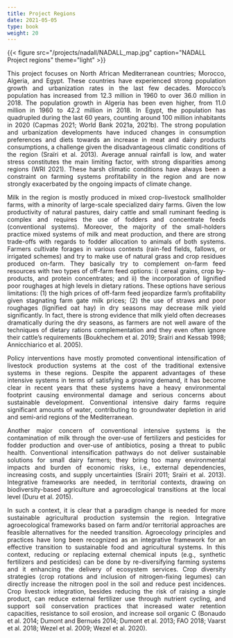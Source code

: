 ```yaml
---
title: Project Regions
date: 2021-05-05
type: book
weight: 20
---
```


<!--more-->
{{< figure src="/projects/nadall/NADALL_map.jpg" caption="NADALL Project regions" theme="light" >}}

<p style='text-align: justify;'>This project focuses on North African Mediterranean countries; Morocco, Algeria, and Egypt. These countries have experienced  strong  population  growth  and  urbanization  rates  in  the  last  few  decades.  Morocco’s  population  has  increased from 12.3 million in 1960 to over 36.0 million in 2018. The population growth in Algeria has been even higher, from 11.0 million in 1960 to 42.2 million in 2018. In Egypt, the population has quadrupled during the last 60 years,  counting  around  100  million  inhabitants  in  2020 (Capmas  2021;  World  Bank  2021a,  2021b).  The  strong  population and urbanization developments have induced changes in consumption preferences and diets towards an increase in meat and dairy products consumptions, a challenge given the disadvantageous climatic conditions of the region (Sraïri et al. 2013). Average annual rainfall is low, and water stress constitutes the main limiting factor, with strong  disparities  among  regions  (WRI  2021). These harsh  climatic  conditions  have  always  been  a  constraint  on  farming  systems  profitability  in  the  region  and  are  now  strongly  exacerbated  by  the ongoing  impacts  of  climate  change.</p>

<p style='text-align: justify;'>Milk in  the  region is  mostly  produced  in  mixed  crop-livestock  smallholder  farms,  with  a  minority  of  large-scale specialized dairy farms. Given the low productivity of natural pastures, dairy cattle and small ruminant feeding is complex and requires the use of fodders and concentrate feeds (conventional systems). Moreover, the majority of the small-holders practice mixed systems of milk and meat production, and there are strong trade-offs with regards to fodder allocation to animals of both systems. Farmers cultivate forages in various contexts (rain-fed fields, fallows, or irrigated schemes) and try to make use of natural grass and crop residues produced on-farm. They basically try to complement on-farm feed resources with two types of off-farm feed options: i) cereal grains, crop by-products, and protein  concentrates;  and  ii)  the  incorporation  of  lignified  poor  roughages  at  high  levels  in  dietary  rations.  These  options have serious limitations: (1) the high prices of off-farm feed jeopardize farm’s profitability given stagnating farm gate milk prices; (2) the use of straws and poor roughages (lignified oat hay) in dry seasons may decrease milk yield  significantly.  In  fact,  there  is  strong  evidence  that  milk  yield  often  decreases  dramatically  during  the  dry  seasons,  as  farmers  are  not  well  aware  of  the  techniques  of  dietary  rations  complementation  and  they  even  often  ignore their cattle’s requirements (Boukhechem et al. 2019; Sraïri and Kessab 1998; Annicchiarico et al. 2005).</p>

<p style='text-align: justify;'>Policy interventions have mostly promoted conventional intensification of livestock production systems at the cost of the traditional extensive systems in these regions. Despite the apparent advantages of these intensive systems in terms  of  satisfying  a  growing  demand,  it  has  become  clear  in  recent  years  that  these  systems  have  a  heavy  environmental  footprint  causing  environmental  damage  and  serious  concerns  about sustainable development. Conventional intensive dairy farms require significant amounts of water, contributing to groundwater depletion in arid and semi-arid regions of the Mediterranean.</p>

<p style='text-align: justify;'>Another  major  concern  of  conventional  intensive  systems  is  the  contamination  of  milk  through  the  over-use  of  fertilizers  and  pesticides  for  fodder  production  and  over-use  of  antibiotics,  posing  a  threat  to  public  health.  Conventional  intensification  pathways  do  not  deliver  sustainable  solutions  for  small  dairy  farmers;  they  bring  too  many environmental impacts and burden of economic risks, i.e., external dependencies, increasing costs, and supply uncertainties (Sraïri 2011; Sraïri et al. 2013). Integrative frameworks are needed, in territorial contexts, drawing on biodiversity-based agriculture and agroecological transitions at the local level (Duru et al. 2015).</p>

<p style='text-align: justify;'>In such a context, it is clear that a paradigm change is needed for more sustainable agricultural production systemsin  the  region.  Integrative  agroecological  frameworks  based  on  farm  and/or  territorial  approaches  are  feasible  alternatives  for  the  needed  transition.  Agroecology  principles  and  practices  have  long  been  recognized  as  an  integrative framework for an effective transition to sustainable food and agricultural systems. In this context, reducing or replacing external chemical inputs (e.g., synthetic fertilizers and pesticides) can be done by re-diversifying farming systems and it enhancing the delivery of ecosystem services. Crop diversity strategies (crop rotations and inclusion of  nitrogen-fixing  legumes)  can  directly  increase  the  nitrogen  pool  in  the  soil  and  reduce  pest  incidences.  Crop  livestock integration, besides reducing the risk of raising a single product, can reduce external fertilizer use through nutrient cycling, and support soil conservation practices that increased water retention capacities, resistance to soil erosion,  and  increase  soil  organic  C  (Bonaudo  et  al.  2014;  Dumont  and  Bernués  2014;  Dumont  et  al.  2013;  FAO  2018; Vaarst et al. 2018; Wezel et al. 2009; Wezel et al. 2020).</p>
